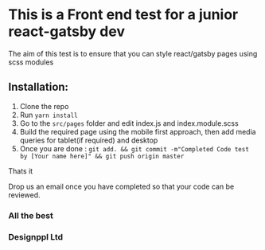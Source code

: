 # This is a Front end test for a junior react-gatsby dev

The aim of this test is to ensure that you can style react/gatsby pages using scss modules

## Installation:
1. Clone the repo
2. Run ```yarn install```
3. Go to the ```src/pages``` folder and edit index.js and index.module.scss
4. Build the required page using the mobile first approach, then add media queries for tablet(if required) and desktop
5. Once you are done : ```git add. && git commit -m"Completed Code test by [Your name here]" && git push origin master```

Thats it

Drop us an email once you have completed so that your code can be reviewed.

### All the best
### Designppl Ltd
